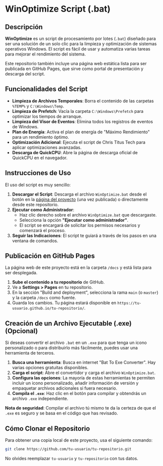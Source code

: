 # WinOptimize Script (.bat)

## Descripción

**WinOptimize** es un script de procesamiento por lotes (`.bat`) diseñado para ser una solución de un solo clic para la limpieza y optimización de sistemas operativos Windows. El script es fácil de usar y automatiza varias tareas para mejorar el rendimiento del sistema.

Este repositorio también incluye una página web estática lista para ser publicada en GitHub Pages, que sirve como portal de presentación y descarga del script.

## Funcionalidades del Script

- **Limpieza de Archivos Temporales**: Borra el contenido de las carpetas `%TEMP%` y `C:\Windows\Temp`.
- **Limpieza de Prefetch**: Vacía la carpeta `C:\Windows\Prefetch` para optimizar los tiempos de arranque.
- **Limpieza del Visor de Eventos**: Elimina todos los registros de eventos de Windows.
- **Plan de Energía**: Activa el plan de energía de "Máximo Rendimiento" para un rendimiento óptimo.
- **Optimización Adicional**: Ejecuta el script de Chris Titus Tech para aplicar optimizaciones avanzadas.
- **Descarga de QuickCPU**: Abre la página de descarga oficial de QuickCPU en el navegador.

## Instrucciones de Uso

El uso del script es muy sencillo:

1.  **Descargar el Script**: Descarga el archivo `WinOptimize.bat` desde el botón en la [página del proyecto](https://TU_USUARIO.github.io/TU_REPOSITORIO/) (una vez publicada) o directamente desde este repositorio.
2.  **Ejecutar como Administrador**:
    -   Haz clic derecho sobre el archivo `WinOptimize.bat` que descargaste.
    -   Selecciona la opción **"Ejecutar como administrador"**.
    -   El script se encargará de solicitar los permisos necesarios y comenzará el proceso.
3.  **Seguir las Indicaciones**: El script te guiará a través de los pasos en una ventana de comandos.

## Publicación en GitHub Pages

La página web de este proyecto está en la carpeta `/docs` y está lista para ser desplegada.

1.  **Sube el contenido a tu repositorio** de GitHub.
2.  Ve a **Settings > Pages** en tu repositorio.
3.  En la sección "Build and deployment", selecciona la rama `main` (o `master`) y la carpeta `/docs` como fuente.
4.  Guarda los cambios. Tu página estará disponible en `https://tu-usuario.github.io/tu-repositorio/`.

## Creación de un Archivo Ejecutable (.exe) (Opcional)

Si deseas convertir el archivo `.bat` en un `.exe` para que tenga un icono personalizado o para distribuirlo más fácilmente, puedes usar una herramienta de terceros.

1.  **Busca una herramienta**: Busca en internet "Bat To Exe Converter". Hay varias opciones gratuitas disponibles.
2.  **Carga el script**: Abre el convertidor y carga el archivo `WinOptimize.bat`.
3.  **Configura las opciones**: La mayoría de estas herramientas te permiten incluir un icono personalizado, añadir información de versión y empaquetar archivos adicionales si fuera necesario.
4.  **Compila el `.exe`**: Haz clic en el botón para compilar y obtendrás un archivo `.exe` independiente.

**Nota de seguridad**: Compilar el archivo tú mismo te da la certeza de que el `.exe` es seguro y se basa en el código que has revisado.

## Cómo Clonar el Repositorio

Para obtener una copia local de este proyecto, usa el siguiente comando:

```bash
git clone https://github.com/tu-usuario/tu-repositorio.git
```

No olvides reemplazar `tu-usuario` y `tu-repositorio` con tus datos.